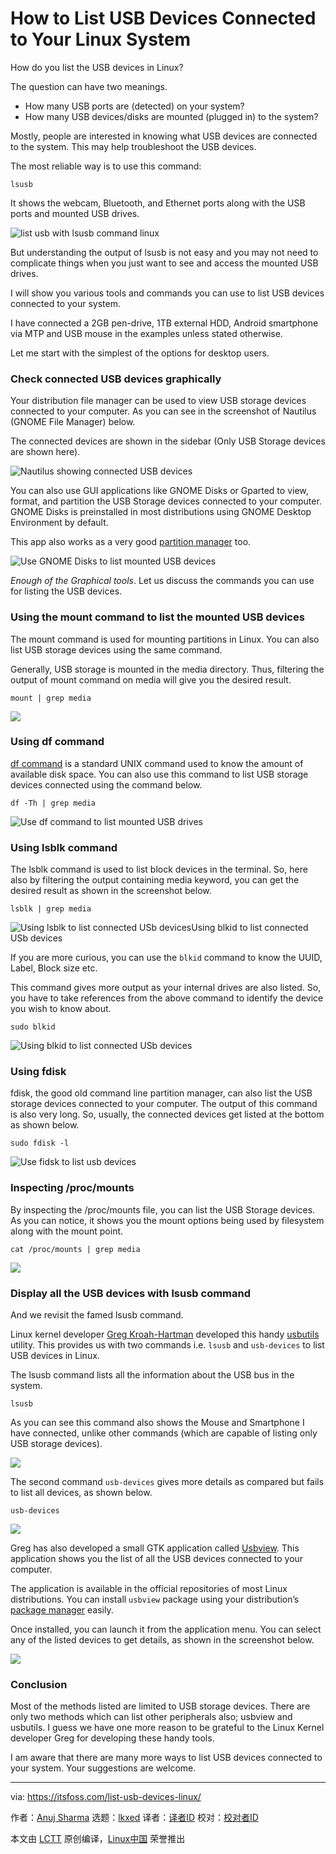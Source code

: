[#]: subject: "How to List USB Devices Connected to Your Linux System"
[#]: via: "https://itsfoss.com/list-usb-devices-linux/"
[#]: author: "Anuj Sharma https://itsfoss.com/author/anuj/"
[#]: collector: "lkxed"
[#]: translator: " "
[#]: reviewer: " "
[#]: publisher: " "
[#]: url: " "

How to List USB Devices Connected to Your Linux System
======
How do you list the USB devices in Linux?

The question can have two meanings.

* How many USB ports are (detected) on your system?
* How many USB devices/disks are mounted (plugged in) to the system?

Mostly, people are interested in knowing what USB devices are connected to the system. This may help troubleshoot the USB devices.

The most reliable way is to use this command:

```
lsusb
```

It shows the webcam, Bluetooth, and Ethernet ports along with the USB ports and mounted USB drives.

![list usb with lsusb command linux][1]

But understanding the output of lsusb is not easy and you may not need to complicate things when you just want to see and access the mounted USB drives.

I will show you various tools and commands you can use to list USB devices connected to your system.

I have connected a 2GB pen-drive, 1TB external HDD, Android smartphone via MTP and USB mouse in the examples unless stated otherwise.

Let me start with the simplest of the options for desktop users.

### Check connected USB devices graphically

Your distribution file manager can be used to view USB storage devices connected to your computer. As you can see in the screenshot of Nautilus (GNOME File Manager) below.

The connected devices are shown in the sidebar (Only USB Storage devices are shown here).

![Nautilus showing connected USB devices][2]

You can also use GUI applications like GNOME Disks or Gparted to view, format, and partition the USB Storage devices connected to your computer. GNOME Disks is preinstalled in most distributions using GNOME Desktop Environment by default.

This app also works as a very good [partition manager][3] too.

![Use GNOME Disks to list mounted USB devices][4]

*Enough of the Graphical tools*. Let us discuss the commands you can use for listing the USB devices.

### Using the mount command to list the mounted USB devices

The mount command is used for mounting partitions in Linux. You can also list USB storage devices using the same command.

Generally, USB storage is mounted in the media directory. Thus, filtering the output of mount command on media will give you the desired result.

```
mount | grep media
```

![][5]

### Using df command

[df command][6] is a standard UNIX command used to know the amount of available disk space. You can also use this command to list USB storage devices connected using the command below.

```
df -Th | grep media
```

![Use df command to list mounted USB drives][7]

### Using lsblk command

The lsblk command is used to list block devices in the terminal. So, here also by filtering the output containing media keyword, you can get the desired result as shown in the screenshot below.

```
lsblk | grep media
```

![Using lsblk to list connected USb devicesUsing blkid to list connected USb devices][8]

If you are more curious, you can use the `blkid` command to know the UUID, Label, Block size etc.

This command gives more output as your internal drives are also listed. So, you have to take references from the above command to identify the device you wish to know about.

```
sudo blkid
```

![Using blkid to list connected USb devices][9]

### Using fdisk

fdisk, the good old command line partition manager, can also list the USB storage devices connected to your computer. The output of this command is also very long. So, usually, the connected devices get listed at the bottom as shown below.

```
sudo fdisk -l
```

![Use fidsk to list usb devices][10]

### Inspecting /proc/mounts

By inspecting the /proc/mounts file, you can list the USB Storage devices. As you can notice, it shows you the mount options being used by filesystem along with the mount point.

```
cat /proc/mounts | grep media
```

![][11]

### Display all the USB devices with lsusb command

And we revisit the famed lsusb command.

Linux kernel developer [Greg Kroah-Hartman][12] developed this handy [usbutils][13] utility. This provides us with two commands i.e. `lsusb` and `usb-devices` to list USB devices in Linux.

The lsusb command lists all the information about the USB bus in the system.

```
lsusb
```

As you can see this command also shows the Mouse and Smartphone I have connected, unlike other commands (which are capable of listing only USB storage devices).

![][14]

The second command `usb-devices` gives more details as compared but fails to list all devices, as shown below.

```
usb-devices
```

![][15]

Greg has also developed a small GTK application called [Usbview][16]. This application shows you the list of all the USB devices connected to your computer.

The application is available in the official repositories of most Linux distributions. You can install `usbview` package using your distribution’s [package manager][17] easily.

Once installed, you can launch it from the application menu. You can select any of the listed devices to get details, as shown in the screenshot below.

![][18]

### Conclusion

Most of the methods listed are limited to USB storage devices. There are only two methods which can list other peripherals also; usbview and usbutils. I guess we have one more reason to be grateful to the Linux Kernel developer Greg for developing these handy tools.

I am aware that there are many more ways to list USB devices connected to your system. Your suggestions are welcome.

--------------------------------------------------------------------------------

via: https://itsfoss.com/list-usb-devices-linux/

作者：[Anuj Sharma][a]
选题：[lkxed][b]
译者：[译者ID](https://github.com/译者ID)
校对：[校对者ID](https://github.com/校对者ID)

本文由 [LCTT](https://github.com/LCTT/TranslateProject) 原创编译，[Linux中国](https://linux.cn/) 荣誉推出

[a]: https://itsfoss.com/author/anuj/
[b]: https://github.com/lkxed
[1]: https://itsfoss.com/wp-content/uploads/2022/08/list-usb-with-lsusb-command-linux.png
[2]: https://itsfoss.com/wp-content/uploads/2022/08/nautilus-usb.png
[3]: https://itsfoss.com/partition-managers-linux/
[4]: https://itsfoss.com/wp-content/uploads/2022/08/gnome-disks-usb.png
[5]: https://itsfoss.com/wp-content/uploads/2022/08/mount-cmd-usb.png
[6]: https://linuxhandbook.com/df-command/
[7]: https://itsfoss.com/wp-content/uploads/2022/08/df-cmd-usb.png
[8]: https://itsfoss.com/wp-content/uploads/2022/08/blkid-cmd-usb.png
[9]: https://itsfoss.com/wp-content/uploads/2022/08/blkid-cmd-usb.png
[10]: https://itsfoss.com/wp-content/uploads/2022/08/fdisk-cmd-usb.png
[11]: https://itsfoss.com/wp-content/uploads/2022/08/proc-dir-usb.png
[12]: https://en.wikipedia.org/wiki/Greg_Kroah-Hartman
[13]: https://github.com/gregkh/usbutils
[14]: https://itsfoss.com/wp-content/uploads/2022/08/lsusb-cmd.png
[15]: https://itsfoss.com/wp-content/uploads/2022/08/usb-devices-cmd.png
[16]: https://github.com/gregkh/usbview
[17]: https://itsfoss.com/package-manager/
[18]: https://itsfoss.com/wp-content/uploads/2022/08/usbview.png
